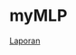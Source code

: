 # myMLP

[Laporan](https://docs.google.com/document/d/1namkJ4beWUmr3zUBfs-W3BtExW_mjQ1ihL37PennjAE/edit?usp=sharing)